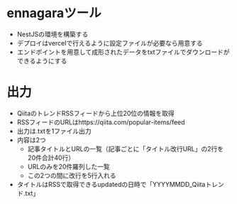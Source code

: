 # ennagaraツール
- NestJSの環境を構築する
- デプロイはvercelで行えるように設定ファイルが必要なら用意する
- エンドポイントを用意して成形されたデータをtxtファイルでダウンロードができるようにする
  
# 出力
- QiitaのトレンドRSSフィードから上位20位の情報を取得
- RSSフィードのURLはhttps://qiita.com/popular-items/feed
- 出力は.txtを1ファイル出力
- 内容は2つ
  - 記事タイトルとURLの一覧（記事ごとに「タイトル改行URL」の2行を20件合計40行）
  - URLのみを20件羅列した一覧
  - この2つの間に改行を5行入れる
- タイトルはRSSで取得できるupdatedの日時で「YYYYMMDD_Qiitaトレンド.txt」
  
